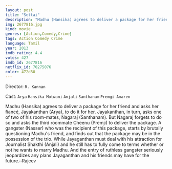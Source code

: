 ```yaml
---
layout: post
title: "Settai"
description: "Madhu (Hansika) agrees to deliver a package for her friend and asks her fiancé, Jayakanthan (Arya), to do it for her. Jayakanthan, in turn, asks one of two of his room-mates, Nagaraj (Santhanam). But Nagaraj forgets to do so and asks the third roommate Cheenu (Premji) to deliver the package. A gangster (Nasser) who was the recipient of this package, starts by brutally questioning Madhu's friend, and finds ou.."
img: 2677816.jpg
kind: movie
genres: [Action,Comedy,Crime]
tags: Action Comedy Crime 
language: Tamil
year: 2013
imdb_rating: 4.4
votes: 427
imdb_id: 2677816
netflix_id: 70275076
color: 472d30
---
```

Director: `R. Kannan`  

Cast: `Arya` `Hansika Motwani` `Anjali` `Santhanam` `Premgi Amaren` 

Madhu (Hansika) agrees to deliver a package for her friend and asks her fiancé, Jayakanthan (Arya), to do it for her. Jayakanthan, in turn, asks one of two of his room-mates, Nagaraj (Santhanam). But Nagaraj forgets to do so and asks the third roommate Cheenu (Premji) to deliver the package. A gangster (Nasser) who was the recipient of this package, starts by brutally questioning Madhu's friend, and finds out that the package may be in the possession of the trio. While Jayaganthan must deal with his attraction for Journalist Shakthi (Anjali) and he still has to fully come to terms whether or not he wants to marry Madhu. And the entry of ruthless gangster seriously jeopardizes any plans Jayaganthan and his friends may have for the future.::Rajeev